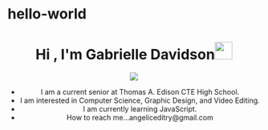 # hello-world

<h1 align="center">
Hi , I'm Gabrielle Davidson<img src="https://media.giphy.com/media/hvRJCLFzcasrR4ia7z/giphy.gif" width="35"></h1>
<p align="center">
  <img src="https://readme-typing-svg.herokuapp.com?lines=Web+Development+Student;Graphic+Design;JavaScript;Python;&center=true&width=500&height=50">
</p>
<ul align="center";style="list-style-image: url("https://i.pinimg.com/originals/31/be/31/31be31b51107acade897943084a2abed.gif")>
<li>I am a current senior at Thomas A. Edison CTE High School.</li>
<li>I am interested in Computer Science, Graphic Design, and Video Editing.</li>
<li>I am currently learning JavaScript.</li>
<li>How to reach me...angeliceditry@gmail.com</li>
</ul>
